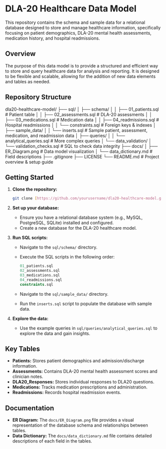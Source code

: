 # DLA-20 Healthcare Data Model

This repository contains the schema and sample data for a relational database designed to store and manage healthcare information, specifically focusing on patient demographics, DLA-20 mental health assessments, medication history, and hospital readmissions.

## Overview

The purpose of this data model is to provide a structured and efficient way to store and query healthcare data for analysis and reporting. It is designed to be flexible and scalable, allowing for the addition of new data elements and tables as needed.

## Repository Structure


dla20-healthcare-model/
├── sql/
│   ├── schema/
│   │   ├── 01_patients.sql         # Patient table
│   │   ├── 02_assessments.sql      # DLA-20 assessments
│   │   ├── 03_medications.sql      # Medication data
│   │   ├── 04_readmissions.sql     # Hospital readmissions
│   │   └── constraints.sql         # Foreign keys & indexes
│   ├── sample_data/
│   │   └── inserts.sql             # Sample patient, assessment, medication, and readmission data
│   ├── queries/
│   │   └── analytical_queries.sql # More complex queries
│   └── data_validation/
│       └── validation_checks.sql # SQL to check data integrity
├── docs/
│   ├── ER_Diagram.png              # Data model visualization
│   └── data_dictionary.md          # Field descriptions
├── .gitignore
├── LICENSE
└── README.md                       # Project overview & setup guide

## Getting Started

1.  **Clone the repository:**

    ```bash
    git clone [https://github.com/yourusername/dla20-healthcare-model.git](https://github.com/yourusername/dla20-healthcare-model.git)
    ```

2.  **Set up your database:**

    * Ensure you have a relational database system (e.g., MySQL, PostgreSQL, SQLite) installed and configured.
    * Create a new database for the DLA-20 healthcare model.

3.  **Run SQL scripts:**

    * Navigate to the `sql/schema/` directory.
    * Execute the SQL scripts in the following order:

        ```sql
        01_patients.sql
        02_assessments.sql
        03_medications.sql
        04_readmissions.sql
        constraints.sql
        ```

    * Navigate to the `sql/sample_data/` directory.
    * Run the `inserts.sql` script to populate the database with sample data.

4.  **Explore the data:**

    * Use the example queries in `sql/queries/analytical_queries.sql` to explore the data and gain insights.

## Key Tables

* **Patients:** Stores patient demographics and admission/discharge information.
* **Assessments:** Contains DLA-20 mental health assessment scores and clinician notes.
* **DLA20_Responses:** Stores individual responses to DLA20 questions.
* **Medications:** Tracks medication prescriptions and administration.
* **Readmissions:** Records hospital readmission events.

## Documentation

* **ER Diagram:** The `docs/ER_Diagram.png` file provides a visual representation of the database schema and relationships between tables.
* **Data Dictionary:** The `docs/data_dictionary.md` file contains detailed descriptions of each field in the tables.

